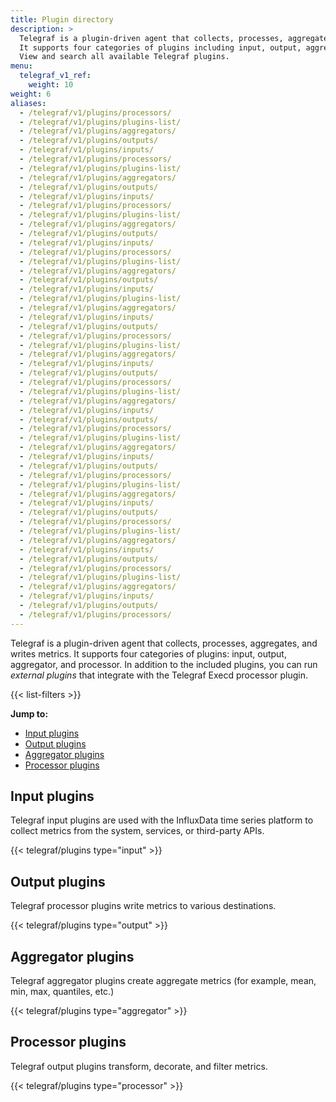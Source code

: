```yaml
---
title: Plugin directory
description: >
  Telegraf is a plugin-driven agent that collects, processes, aggregates, and writes metrics.
  It supports four categories of plugins including input, output, aggregator, and processor.
  View and search all available Telegraf plugins.
menu:
  telegraf_v1_ref:
    weight: 10
weight: 6
aliases:
  - /telegraf/v1/plugins/processors/
  - /telegraf/v1/plugins/plugins-list/
  - /telegraf/v1/plugins/aggregators/
  - /telegraf/v1/plugins/outputs/
  - /telegraf/v1/plugins/inputs/
  - /telegraf/v1/plugins/processors/
  - /telegraf/v1/plugins/plugins-list/
  - /telegraf/v1/plugins/aggregators/
  - /telegraf/v1/plugins/outputs/
  - /telegraf/v1/plugins/inputs/
  - /telegraf/v1/plugins/processors/
  - /telegraf/v1/plugins/plugins-list/
  - /telegraf/v1/plugins/aggregators/
  - /telegraf/v1/plugins/outputs/
  - /telegraf/v1/plugins/inputs/
  - /telegraf/v1/plugins/processors/
  - /telegraf/v1/plugins/plugins-list/
  - /telegraf/v1/plugins/aggregators/
  - /telegraf/v1/plugins/outputs/
  - /telegraf/v1/plugins/inputs/
  - /telegraf/v1/plugins/plugins-list/
  - /telegraf/v1/plugins/aggregators/
  - /telegraf/v1/plugins/inputs/
  - /telegraf/v1/plugins/outputs/
  - /telegraf/v1/plugins/processors/
  - /telegraf/v1/plugins/plugins-list/
  - /telegraf/v1/plugins/aggregators/
  - /telegraf/v1/plugins/inputs/
  - /telegraf/v1/plugins/outputs/
  - /telegraf/v1/plugins/processors/
  - /telegraf/v1/plugins/plugins-list/
  - /telegraf/v1/plugins/aggregators/
  - /telegraf/v1/plugins/inputs/
  - /telegraf/v1/plugins/outputs/
  - /telegraf/v1/plugins/processors/
  - /telegraf/v1/plugins/plugins-list/
  - /telegraf/v1/plugins/aggregators/
  - /telegraf/v1/plugins/inputs/
  - /telegraf/v1/plugins/outputs/
  - /telegraf/v1/plugins/processors/
  - /telegraf/v1/plugins/plugins-list/
  - /telegraf/v1/plugins/aggregators/
  - /telegraf/v1/plugins/inputs/
  - /telegraf/v1/plugins/outputs/
  - /telegraf/v1/plugins/processors/
  - /telegraf/v1/plugins/plugins-list/
  - /telegraf/v1/plugins/aggregators/
  - /telegraf/v1/plugins/inputs/
  - /telegraf/v1/plugins/outputs/
  - /telegraf/v1/plugins/processors/
  - /telegraf/v1/plugins/plugins-list/
  - /telegraf/v1/plugins/aggregators/
  - /telegraf/v1/plugins/inputs/
  - /telegraf/v1/plugins/outputs/
  - /telegraf/v1/plugins/processors/
---
```


Telegraf is a plugin-driven agent that collects, processes, aggregates, and writes metrics.
It supports four categories of plugins: input, output, aggregator, and processor.
In addition to the included plugins, you can run _external plugins_
that integrate with the Telegraf Execd processor plugin.

{{< list-filters >}}

**Jump to:**

- [Input plugins](#input-plugins)
- [Output plugins](#output-plugins)
- [Aggregator plugins](#aggregator-plugins)
- [Processor plugins](#processor-plugins)

## Input plugins
Telegraf input plugins are used with the InfluxData time series platform to collect
metrics from the system, services, or third-party APIs.

{{< telegraf/plugins type="input" >}}

## Output plugins
Telegraf processor plugins write metrics to various destinations.

{{< telegraf/plugins type="output" >}}

## Aggregator plugins
Telegraf aggregator plugins create aggregate metrics (for example, mean, min, max, quantiles, etc.)

{{< telegraf/plugins type="aggregator" >}}

## Processor plugins
Telegraf output plugins transform, decorate, and filter metrics.

{{< telegraf/plugins type="processor" >}}
